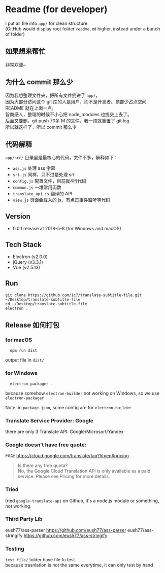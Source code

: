# Readme (for developer)
I put all file into `app/` for clean structure     
(GitHub would display root folder `readme.md` higher, instead under a bunch of folder)          

## 如果想来帮忙
非常欢迎~ 

## 为什么 commit 那么少
因为我想整理文件夹，把所有文件扔进了 `app/`，     
因为大部分访问这个 git 库的人是用户，而不是开发者。顶部少占点空间 README 就在上面一点。      
智商感人，整理的时候不小心把 node_modules 也提交上去了。        
后面又要删，git push 70多 M 的文件，我一烦就重置了 git log      
所以就这样了，所以 commit 那么少        

## 代码解释
`app/src/` 目录里是最核心的代码，文件不多，解释如下：   

  * `ass.js` 处理 ass 字幕
  * `srt.js` 同样，只不过是处理 srt
  * `config.js`  配置文件，目前就4行代码
  * `common.js`  一堆常用函数
  * `translate_api.js` 翻译的 API
  * `view.js` 页面会载入的 js，有点击事件监听等代码

## Version
* 0.0.1 release at 2018-5-8 (for Windows and macOS)

## Tech Stack
* Electron (v2.0.0)
* jQuery (v3.3.1)
* Vue (v2.5.13)

## Run
```
git clone https://github.com/1c7/translate-subtitle-file.git ~/Desktop/translate-subtitle-file
cd ~/Desktop/translate-subtitle-file
electron .
```

## Release 如何打包
### for macOS      
```bash
  npm run dist
```
output file in `dist/`        

### for Windows
```
  electron-packager .
```
because somehow `electron-builder` not working on Windows, so we use `electron-packager`

Note: in `package.json`, some config are for `electron-builder`


### Translate Service Provider: Google
there are only 3 Translate API: Google/Microsort/Yandex

### Google doesn't have free quote:
FAQ: https://cloud.google.com/translate/faq?hl=en#pricing
> Is there any free quota?         
> No, the Google Cloud Translation API is only available as a paid service. Please see Pricing for more details.

### Tried
tried `google-translate-api` on Github, it's a node.js module or something, not working.      

### Third Party Lib
eush77/ass-parser    https://github.com/eush77/ass-parser
eush77/ass-stringify https://github.com/eush77/ass-stringify

### Testing
`test file/` folder have file to test.         
because trasnlation is not the same everytime, it can only test by hand         
